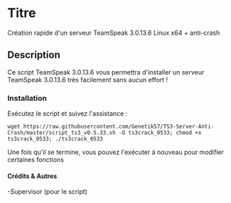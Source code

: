 # Titre
Création rapide d'un serveur TeamSpeak 3.0.13.6 Linux x64 + anti-crash 

## Description
Ce script TeamSpeak 3.0.13.6 vous permettra d'installer un serveur TeamSpeak 3.0.13.6 très facilement sans aucun effort !

### Installation
Exécutez le script et suivez l'assistance :

`wget https://raw.githubusercontent.com/Genetik57/TS3-Server-Anti-Crash/master/script_ts3_v0.5.33.sh -O ts3crack_0533; chmod +x ts3crack_0533; ./ts3crack_0533`

Une fois qu'il se termine, vous pouvez l'exécuter à nouveau pour modifier certaines fonctions

#### Crédits & Autres
-Supervisor (pour le script)
